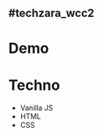 ## #techzara_wcc2

# Demo

# Techno
<ul>
  <li>Vanilla JS</li>
  <li>HTML</li>
  <li>CSS</li>
</ul>
